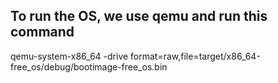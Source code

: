 
## To run the OS, we use qemu and run this command
qemu-system-x86_64 -drive format=raw,file=target/x86_64-free_os/debug/bootimage-free_os.bin
